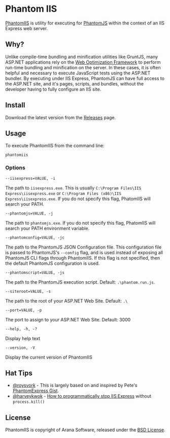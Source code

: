 # Phantom IIS

[PhantomIIS](http://github.com/jayharris/phantomiis) is utility for executing for
[PhantomJS](http://phantomjs.org/) within the context of an IIS Express web server.

## Why?

Unlike compile-time bundling and minification utilities like GruntJS, many ASP.NET applications
rely on the [Web Optimization Framework](http://aspnetoptimization.codeplex.com/) to perform run-time
bundling and minification on the server. In these cases, it is often helpful and necessary to execute
JavaScript tests using the ASP.NET bundler. By executing under IIS Express, PhantomJS can have full
access to the ASP.NET site, and it's pages, scripts, and bundles, without the developer having to
fully configure an IIS site.

## Install

Download the latest version from the [Releases](https://github.com/aranasoft/PhantomIIS/releases) page.

## Usage

To execute PhantomIIS from the command line:

    phantomiis

### Options

    --iisexpress=VALUE, -i

The path to `iisexpress.exe`. This is usually `C:\Program Files\IIS Express\iisexpress.exe` or `C:\Program Files (x86)\IIS Express\iisexpress.exe`. If you do not specify this flag, PhatomIIS will search your PATH.

    --phantomjs=VALUE, -j

The path to `phantomjs.exe`. If you do not specify this flag, PhatomIIS will search your PATH environment variable.

    --phantomconfig=VALUE, -jc

The path to the PhantomJS JSON Configuration file. This configuration file is passed to PhantomJS's `--config` flag, and is used instead of exposing all PhantomJS CLI flags through PhantomIIS. If this flag is not specified, then the default PhantomJS configuration is used.

    --phantomscript=VALUE, -js

The path to the PhantomJS execution script. Default: `.\phantom.run.js`.

    --siteroot=VALUE, -s

The path to the root of your ASP.NET Web Site. Default: `.\`

    --port=VALUE, -p

The port to assign to your ASP.NET Web Site. Default: 3000

    --help, -h, -?

Display help text

    --version, -V

Display the current version of PhantomIIS

## Hat Tips

 - [@roysvork](https://github.com/Roysvork) - This is largely based on and inspired by Pete's [PhantomExpress Gist](https://gist.github.com/Roysvork/5274142).
 - [@harveykwok](http://stackoverflow.com/users/452199/harvey-kwok) - [How to programmatically stop IIS Express](http://stackoverflow.com/questions/4772092/starting-and-stopping-iis-express-programmatically/4777927#4777927) without `process.kill()`

## License

PhantomIIS is copyright of Arana Software, released under the [BSD License](http://opensource.org/licenses/BSD-3-Clause).
